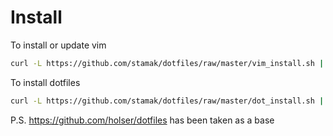 # Install

To install or update vim

```bash
curl -L https://github.com/stamak/dotfiles/raw/master/vim_install.sh | /bin/bash
```

To install dotfiles

```bash
curl -L https://github.com/stamak/dotfiles/raw/master/dot_install.sh | /bin/bash
```

P.S.
https://github.com/holser/dotfiles has been taken as a base

